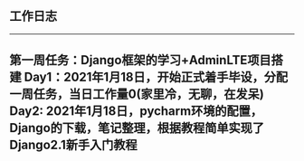 ## 工作日志
------
**第一周任务：Django框架的学习+AdminLTE项目搭建**
Day1：2021年1月18日，开始正式着手毕设，分配一周任务，当日工作量0(家里冷，无聊，在发呆)
Day2: 2021年1月18日，pycharm环境的配置，Django的下载，笔记整理，根据教程简单实现了Django2.1新手入门教程
------
